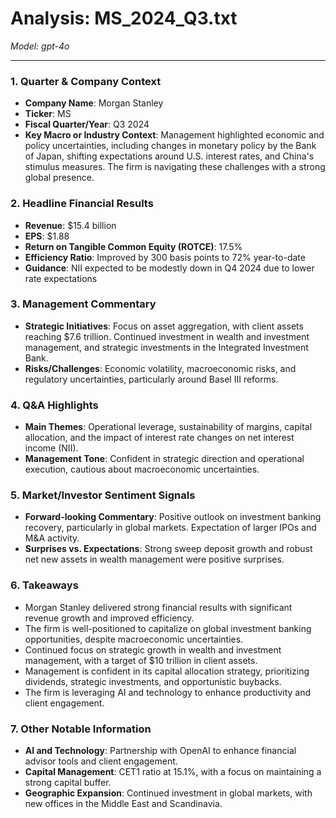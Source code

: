 # Analysis: MS_2024_Q3.txt

*Model: gpt-4o*

---

### 1. Quarter & Company Context
- **Company Name**: Morgan Stanley
- **Ticker**: MS
- **Fiscal Quarter/Year**: Q3 2024
- **Key Macro or Industry Context**: Management highlighted economic and policy uncertainties, including changes in monetary policy by the Bank of Japan, shifting expectations around U.S. interest rates, and China's stimulus measures. The firm is navigating these challenges with a strong global presence.

### 2. Headline Financial Results
- **Revenue**: $15.4 billion
- **EPS**: $1.88
- **Return on Tangible Common Equity (ROTCE)**: 17.5%
- **Efficiency Ratio**: Improved by 300 basis points to 72% year-to-date
- **Guidance**: NII expected to be modestly down in Q4 2024 due to lower rate expectations

### 3. Management Commentary
- **Strategic Initiatives**: Focus on asset aggregation, with client assets reaching $7.6 trillion. Continued investment in wealth and investment management, and strategic investments in the Integrated Investment Bank.
- **Risks/Challenges**: Economic volatility, macroeconomic risks, and regulatory uncertainties, particularly around Basel III reforms.

### 4. Q&A Highlights
- **Main Themes**: Operational leverage, sustainability of margins, capital allocation, and the impact of interest rate changes on net interest income (NII).
- **Management Tone**: Confident in strategic direction and operational execution, cautious about macroeconomic uncertainties.

### 5. Market/Investor Sentiment Signals
- **Forward-looking Commentary**: Positive outlook on investment banking recovery, particularly in global markets. Expectation of larger IPOs and M&A activity.
- **Surprises vs. Expectations**: Strong sweep deposit growth and robust net new assets in wealth management were positive surprises.

### 6. Takeaways
- Morgan Stanley delivered strong financial results with significant revenue growth and improved efficiency.
- The firm is well-positioned to capitalize on global investment banking opportunities, despite macroeconomic uncertainties.
- Continued focus on strategic growth in wealth and investment management, with a target of $10 trillion in client assets.
- Management is confident in its capital allocation strategy, prioritizing dividends, strategic investments, and opportunistic buybacks.
- The firm is leveraging AI and technology to enhance productivity and client engagement.

### 7. Other Notable Information
- **AI and Technology**: Partnership with OpenAI to enhance financial advisor tools and client engagement.
- **Capital Management**: CET1 ratio at 15.1%, with a focus on maintaining a strong capital buffer.
- **Geographic Expansion**: Continued investment in global markets, with new offices in the Middle East and Scandinavia.